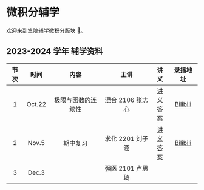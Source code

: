 # 微积分辅学

欢迎来到竺院辅学微积分版块 🤗。

## 2023-2024 学年 辅学资料

| 节次 |  时间  |        内容        |       主讲       |                                       讲义                                        |                        录播地址                         |
| :--: | :----: | :----------------: | :--------------: | :-------------------------------------------------------------------------------: | :-----------------------------------------------------: |
|  1   | Oct.22 | 极限与函数的连续性 | 混合 2106 张志心 | [讲义](2024/calculus_lecture1.pdf) <br> [答案](2024/calculus_lecture1_answer.pdf) | [Bilibili](https://www.bilibili.com/video/BV1aw411X7wT) |
|  2   | Nov.5  |      期中复习      | 求化 2201 刘子涵 |  [讲义](2024/calculus_lecture2.pdf)<br>[答案](2024/calculus_lecture2_answer.pdf)  | [Bilibili](https://www.bilibili.com/video/BV1Kw411u7Nu) |
| 3 | Dec.3 |  | 强医 2101 卢思琦 | | |
